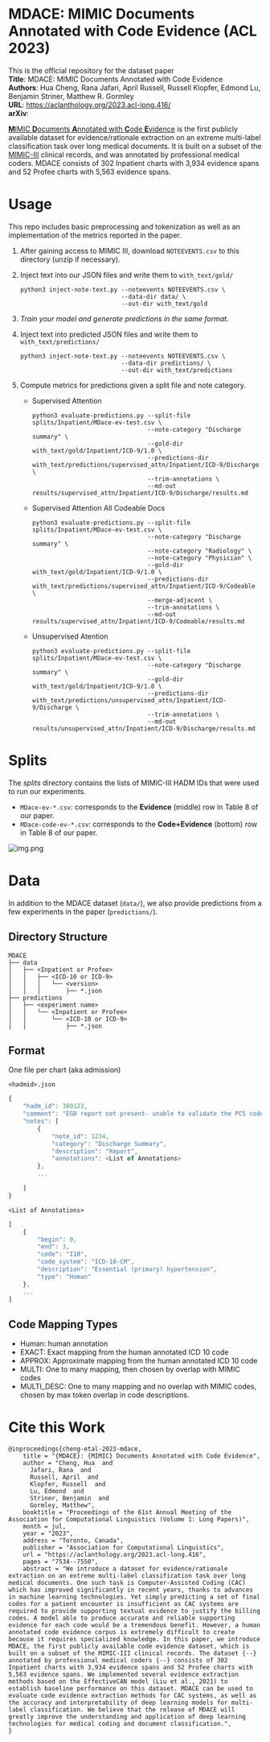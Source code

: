 MDACE: MIMIC Documents Annotated with Code Evidence (ACL 2023)
==============================================================

This is the official repository for the dataset paper <br/>
**Title**: MDACE: MIMIC Documents Annotated with Code Evidence <br/>
**Authors**: Hua Cheng, Rana Jafari, April Russell, Russell Klopfer, Edmond Lu, Benjamin Striner, Matthew R. Gormley <br/>
**URL**: https://aclanthology.org/2023.acl-long.416/<br/>
**arXiv**: <br/>


[**M**IMIC **D**ocuments **A**nnotated with **C**ode **E**vidence](https://aclanthology.org/2023.acl-long.416/) is the first publicly available dataset for evidence/rationale
extraction on an extreme multi-label classification task over long medical documents. It is built on a subset of the
[MIMIC-III](https://physionet.org/content/mimiciii/) clinical records, and was annotated by professional medical
coders. MDACE consists of 302 Inpatient charts with 3,934 evidence spans and 52 Profee charts
with 5,563 evidence spans.

Usage
=====

This repo includes basic preprocessing and tokenization as well as an implementation of the metrics reported in the paper.

1. After gaining access to MIMIC III, download `NOTEEVENTS.csv` to this directory (unzip if necessary).
1. Inject text into our JSON files and write them to `with_text/gold/`

    ```shell
    python3 inject-note-text.py --noteevents NOTEEVENTS.csv \
                                --data-dir data/ \
                                --out-dir with_text/gold
    ```

1. _Train your model and generate predictions in the same format._
1. Inject text into predicted JSON files and write them to `with_text/predictions/`

    ```shell
    python3 inject-note-text.py --noteevents NOTEEVENTS.csv \
                                --data-dir predictions/ \
                                --out-dir with_text/predictions
    ```

1. Compute metrics for predictions given a split file and note category.

    - Supervised Attention

        ```shell
        python3 evaluate-predictions.py --split-file splits/Inpatient/MDace-ev-test.csv \
                                        --note-category "Discharge summary" \
                                        --gold-dir with_text/gold/Inpatient/ICD-9/1.0 \
                                        --predictions-dir with_text/predictions/supervised_attn/Inpatient/ICD-9/Discharge \
                                        --trim-annotations \
                                        --md-out results/supervised_attn/Inpatient/ICD-9/Discharge/results.md
        ```


    - Supervised Attention All Codeable Docs

        ```shell
        python3 evaluate-predictions.py --split-file splits/Inpatient/MDace-ev-test.csv \
                                        --note-category "Discharge summary" \
                                        --note-category "Radiology" \
                                        --note-category "Physician" \
                                        --gold-dir with_text/gold/Inpatient/ICD-9/1.0 \
                                        --predictions-dir with_text/predictions/supervised_attn/Inpatient/ICD-9/Codeable \
                                        --merge-adjacent \
                                        --trim-annotations \
                                        --md-out results/supervised_attn/Inpatient/ICD-9/Codeable/results.md
        ```

    - Unsupervised Atention


        ```shell
        python3 evaluate-predictions.py --split-file splits/Inpatient/MDace-ev-test.csv \
                                        --note-category "Discharge summary" \
                                        --gold-dir with_text/gold/Inpatient/ICD-9/1.0 \
                                        --predictions-dir with_text/predictions/unsupervised_attn/Inpatient/ICD-9/Discharge \
                                        --trim-annotations \
                                        --md-out results/unsupervised_attn/Inpatient/ICD-9/Discharge/results.md
        ```

Splits
======

The _splits_ directory contains the lists of MIMIC-III HADM IDs that were used to run our experiments.

- `MDace-ev-*.csv`: corresponds to the **Evidence** (middle) row in Table 8 of our paper.
- `MDace-code-ev-*.csv`: corresponds to the **Code+Evidence** (bottom) row in Table 8 of our paper.

![img.png](data-table-img.png)

Data
====

In addition to the MDACE dataset (`data/`), we also provide predictions from a few experiments in the paper (`predictions/`).

Directory Structure
-------------------

```
MDACE
├── data
│   ├── <Inpatient or Profee>
│   │   ├── <ICD-10 or ICD-9>
│   │   │   └── <version>
│   │   │       ├── *.json
├── predictions
│   ├── <experiment name>
│   │   └── <Inpatient or Profee>
│   │       └── <ICD-10 or ICD-9>
│   │           ├── *.json
```

Format
------

One file per chart (aka admission)

`<hadmid>.json`

```js
{
    "hadm_id": 380123,
    "comment": "EGD report not present- unable to validate the PCS codes"
    "notes": [
        {
            "note_id": 1234,
            "category": "Discharge Summary",
            "description": "Report",
            "annotations": <List of Annotations>
        },
        ...

    ]
}
```

`<List of Annotations>`

```js
[
    {
        "begin": 0,
        "end": 3,
        "code": "I10",
        "code_system": "ICD-10-CM",
        "description": "Essential (primary) hypertension",
        "type": "Human"
    },
    ...
]
```

Code Mapping Types
------------------

- Human: human annotation
- EXACT: Exact mapping from the human annotated ICD 10 code
- APPROX: Approximate mapping from the human annotated ICD 10 code
- MULTI: One to many mapping, then chosen by overlap with MIMIC codes
- MULTI_DESC: One to many mapping and no overlap with MIMIC codes, chosen by max token overlap in code descriptions.


Cite this Work
==============

```citation
@inproceedings{cheng-etal-2023-mdace,
    title = "{MDACE}: {MIMIC} Documents Annotated with Code Evidence",
    author = "Cheng, Hua  and
      Jafari, Rana  and
      Russell, April  and
      Klopfer, Russell  and
      Lu, Edmond  and
      Striner, Benjamin  and
      Gormley, Matthew",
    booktitle = "Proceedings of the 61st Annual Meeting of the Association for Computational Linguistics (Volume 1: Long Papers)",
    month = jul,
    year = "2023",
    address = "Toronto, Canada",
    publisher = "Association for Computational Linguistics",
    url = "https://aclanthology.org/2023.acl-long.416",
    pages = "7534--7550",
    abstract = "We introduce a dataset for evidence/rationale extraction on an extreme multi-label classification task over long medical documents. One such task is Computer-Assisted Coding (CAC) which has improved significantly in recent years, thanks to advances in machine learning technologies. Yet simply predicting a set of final codes for a patient encounter is insufficient as CAC systems are required to provide supporting textual evidence to justify the billing codes. A model able to produce accurate and reliable supporting evidence for each code would be a tremendous benefit. However, a human annotated code evidence corpus is extremely difficult to create because it requires specialized knowledge. In this paper, we introduce MDACE, the first publicly available code evidence dataset, which is built on a subset of the MIMIC-III clinical records. The dataset {--} annotated by professional medical coders {--} consists of 302 Inpatient charts with 3,934 evidence spans and 52 Profee charts with 5,563 evidence spans. We implemented several evidence extraction methods based on the EffectiveCAN model (Liu et al., 2021) to establish baseline performance on this dataset. MDACE can be used to evaluate code evidence extraction methods for CAC systems, as well as the accuracy and interpretability of deep learning models for multi-label classification. We believe that the release of MDACE will greatly improve the understanding and application of deep learning technologies for medical coding and document classification.",
}
```
